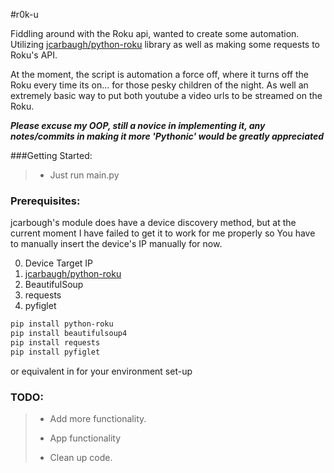 #r0k-u

Fiddling around with the Roku api, wanted to create some automation. Utilizing 
[jcarbaugh/python-roku](https://github.com/jcarbaugh/python-roku) library as well as making some requests to Roku's API.  

At the moment, the script is automation a force off, where it turns off the Roku every time its on... for those pesky
children of the night. As well an extremely basic way to put both youtube a video urls to be streamed on the Roku.


***Please excuse my OOP, still a novice in implementing it, any notes/commits in making it more 'Pythonic' would be 
greatly appreciated***

###Getting Started:
> - Just run main.py

### Prerequisites:

jcarbough's module does have a device discovery method, but at the current moment I have failed to get it to work for me
properly so You have to manually insert the device's IP manually for now.

0. Device Target IP
1. [jcarbaugh/python-roku](https://github.com/jcarbaugh/python-roku)
2. BeautifulSoup
3. requests
4. pyfiglet

```sh
pip install python-roku
pip install beautifulsoup4
pip install requests
pip install pyfiglet
```
or equivalent in for your environment set-up

### TODO:
> * Add more functionality.
>  + App functionality
> - Clean up code.